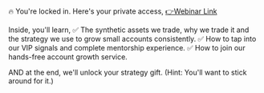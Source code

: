 🔥 You\'re locked in\.
Here\'s your private access\, [👉Webinar Link](%link%)

Inside\, you'll learn\,
✅ The synthetic assets we trade, why we trade it and the strategy we use to grow small accounts consistently\.
✅ How to tap into our VIP signals and complete mentorship experience\.
✅ How to join our hands\-free account growth service\.

AND at the end\, we\'ll unlock your strategy gift\. \(Hint\: You\'ll want to stick around for it\.\)